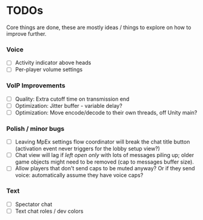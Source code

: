 ﻿# TODOs
Core things are done, these are mostly ideas / things to explore on how to improve further.

### Voice

- [ ] Activity indicator above heads
- [ ] Per-player volume settings

### VoIP Improvements

- [ ] Quality: Extra cutoff time on transmission end
- [ ] Optimization: Jitter buffer - variable delay?
- [ ] Optimization: Move encode/decode to their own threads, off Unity main?

### Polish / minor bugs

- [ ] Leaving MpEx settings flow coordinator will break the chat title button (activation event never triggers for the lobby setup view?)
- [ ] Chat view will lag if *left open only* with lots of messages piling up; older game objects might need to be removed (cap to messages buffer size).
- [ ] Allow players that don't send caps to be muted anyway? Or if they send voice: automatically assume they have voice caps?

### Text

- [ ] Spectator chat
- [ ] Text chat roles / dev colors